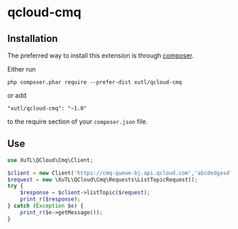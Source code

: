 # qcloud-cmq

## Installation

The preferred way to install this extension is through [composer](http://getcomposer.org/download/).

Either run

```
php composer.phar require --prefer-dist xutl/qcloud-cmq
```

or add

```
"xutl/qcloud-cmq": "~1.0"
```

to the require section of your `composer.json` file.

## Use

```php
use XuTL\QCloud\Cmq\Client;

$client = new Client('https://cmq-queue-bj.api.qcloud.com','abcdedgasdf','abcdedgasdf');
$request = new \XuTL\QCloud\Cmq\Requests\ListTopicRequest();
try {
    $response = $client->listTopic($request);
    print_r($response);
} catch (Exception $e) {
    print_r($e->getMessage());
}

```
